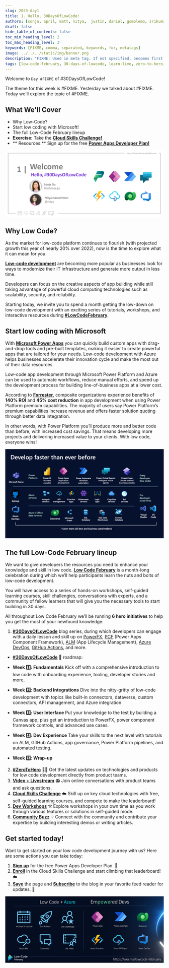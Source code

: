```yaml
---
slug: 2023-day1
title: 1. Hello, 30DaysOfLowCode!
authors: [sonja, april, matt, nitya,  justin, daniel, gomolemo, srikumar, julia, kartik, sameer, taiki, marcel , evan, casey,linda, phil]
draft: false
hide_table_of_contents: false
toc_min_heading_level: 2
toc_max_heading_level: 3
keywords: [FIXME, comma, separated, keywords, for, metatags]
image: ../../../static/img/banner.png
description: "FIXME: Used in meta tag. If not specified, becomes first line of Markdown" 
tags: [low-code-february, 30-days-of-lowcode, learn-live, zero-to-hero, ask-the-expert,fusion-teams, power-platform]
---
```


<head>
  <meta name="twitter:url" 
    content="https://microsoft.github.io/Low-Code/blog/slug-FIXME" />
  <meta name="twitter:title" 
    content="FIXME: Title Of Post" />
  <meta name="twitter:description" 
    content="FIXME: Post Description" />
  <meta name="twitter:image" 
    content="FIXME: Post Image" />
  <meta name="twitter:card" content="summary_large_image" />
  <meta name="twitter:creator" 
    content="@nitya" />
  <meta name="twitter:site" content="@AzureAdvocates" /> 
  <link rel="canonical" 
    href="https://microsoft.github.io/Low-Code/blog/slug-FIXME" />
</head>

Welcome to `Day #FIXME` of #30DaysOfLowCode!

The theme for this week is #FIXME. Yesterday we talked about #FIXME. Today we'll explore the topic of #FIXME.

## What We'll Cover
 * Why Low-Code?
 * Start low coding with Microsoft!
 * The full Low-Code February lineup  
 * **Exercise:** Take the [**Cloud Skills Challenge!**](https://learn.microsoft.com/en-us/training/challenges?id=464c05e3-f1ae-400f-b5df-2dcd5299d347&%3FWT.mc_id=javascript-82212-ninarasi)
 * ** Resources:** Sign up for the free [**Power Apps Developer Plan!**](https://aka.ms/lowcode-february/devplan)

<!-- FIXME: banner image -->
![Empty Banner Placeholder](./Feb01%20-%20Hello.png)


<!-- ************************************* -->
<!--  AUTHORS: ONLY UPDATE BELOW THIS LINE -->
<!-- ************************************* -->


## Why Low Code?

As the market for low-code platform continues to flourish (with projected growth this year of nearly 20% over 2022), now is the time to explore what it can mean for you. 

[**Low-code development**](https://powerapps.microsoft.com/en-us/what-is-low-code/) are becoming more popular as businesses look for ways to modernize their IT infrastructure and generate more output in less time. 

Developers can focus on the creative aspects of app building while still taking advantage of powerful cloud computing technologies such as scalability, security, and reliability.

Starting today, we invite you to spend a month getting the low-down on low-code development with an exciting series of tutorials, workshops, and interactive resources during [**#LowCodeFebruary**](aka.ms/lowcode-february).

## Start low coding with Microsoft

With [**Microsoft Power Apps**](https://powerapps.microsoft.com/en-us/) you can quickly build custom apps with drag-and-drop tools and pre-built templates, making it easier to create powerful apps that are tailored for your needs.  Low-code development with Azure helps businesses accelerate their innovation cycle and make the most out of their data resources. 

Low-code app development through Microsoft Power Platform and Azure can be used to automate workflows, reduce manual efforts, and speed up the development process for building line-of-business apps at a lower cost.

According to [**Forrester**](https://aka.ms/2022ForresterTEI), composite organizations experience benefits of **140% ROI** and **45% cost reduction** in app development when using Power Platform premium capabilities. The majority of users say Power Platform’s premium capabilities increase revenue and offers faster solution quoting through better data integration. 

In other words, with Power Platform you’ll produce more and better code than before, with increased cost savings. That means developing more projects and delivering increased value to your clients. With low code, everyone wins!

![Empty Banner Placeholder](./01%20-%20Kickoff.png)

## The full Low-Code February lineup

We want to give developers the resources you need to enhance your knowledge and skill in low code. [**Low Code February**](aka.ms/lowcode-february) is a month-long celebration during which we’ll help participants learn the nuts and bolts of low-code development. 

You will have access to a series of hands-on workshops, self-guided learning courses, skill challengies, conversations with experts, and a community of fellow learners that will give you the necessary tools to start building in 30 days. 

All throughout Low Code February we’ll be running **6 hero initiatives** to help you get the most of your newfound knowledge:

1. [**#30DaysOfLowCode**](https://microsoft.github.io/Low-Code/lowcode-february/30Days/) blog series, during which developers can engage with a daily lesson and skill up on [PowerFX](https://learn.microsoft.com/en-us/power-platform/power-fx/overview), [PCF](https://learn.microsoft.com/en-us/power-apps/developer/component-framework/overview) (Power Apps Component Framework), [ALM](https://learn.microsoft.com/en-us/power-platform/alm/overview-alm) (App Lifecycle Management), [Azure DevOps](https://azure.microsoft.com/en-us/products/devops/), [GitHub Actions](https://learn.microsoft.com/en-us/power-platform/alm/devops-github-actions), and more. 

* [**#30DaysOfLowCode**](https://microsoft.github.io/Low-Code/lowcode-february/30Days/) 📅 roadmap:

* **Week 1️⃣: Fundamentals** Kick off with a comprehensive introduction to low code with onboarding experience, tooling, developer stories and more.
* **Week 2️⃣: Backend Integrations** Dive into the nitty-gritty of low-code development with topics like built-in connectors, dataverse, custom connectors, API management, and Azure integration. 
* **Week 3️⃣: User Interface** 
Put your knowledge to the test by building a Canvas app, plus get an introduction to PowerFX, power component framework controls, and advanced use cases.
* **Week 4️⃣: Dev Experience**
Take your skills to the next level with tutorials on ALM, GitHub Actions, app governance, Power Platform pipelines, and automated testing. 
* **Week 5️⃣: Wrap-up**

2. [**#ZeroToHero**](/lowcode-february/ZeroToHero/) 🦸‍♀️ Get the latest updates on technologies and products for low code development directly from product teams.
3. [**Video + Livestream**](/lowcode-february/Video-Live/) 📻 Join online conversations with product teams and ask questions.  
4. [**Cloud Skills Challenge**](https://aka.ms/lowcode-february/challenge) ☁️ Skill up on key cloud technologies with free, self-guided learning courses, and compete to make the leaderboard!
5. [**Dev Workshops**](/docs/intro/) ⚒️ Explore workshops in your own time as you work through various 
features or solutions in self-guided mode.
6. [**Community Buzz**](https://pnp.github.io/powerplatform-samples/) 💡 Connect with the community and contribute your expertise by building interesting demos or writing articles.

## Get started today!

Want to get started on your low code development journey with us? Here are some actions you can take today:

1. [**Sign up**](https://aka.ms/lowcode-february/devplan) for the free Power Apps Developer Plan. 🙌 
2. [**Enroll**](https://aka.ms/lowcode-february/challenge) in the Cloud Skills Challenge and start climbing that leaderboard! ☁️
3. [**Save**](http://aka.ms/lowcode-february) the page and [**Subscribe**](https://microsoft.github.io/Low-Code/blog/rss.xml) to the blog in your favorite feed reader for updates. 🔖

![Empty Banner Placeholder](./Feb01%20-%20Banner.png)

